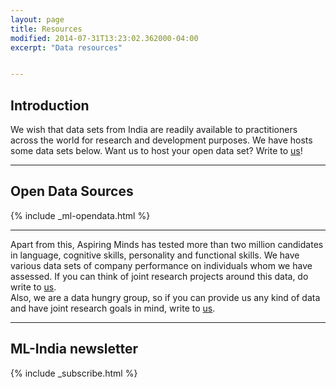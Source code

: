 ```yaml
---
layout: page
title: Resources
modified: 2014-07-31T13:23:02.362000-04:00
excerpt: "Data resources"


---
```


## Introduction
We wish that data sets from India are readily available to practitioners across the world for research and development purposes. We have hosts some data sets below. Want us to host your open data set? Write to <a href='/contact'>us</a>!

---

## Open Data Sources


{% include _ml-opendata.html %}

---



Apart from this, Aspiring Minds has tested more than two million candidates in language,
cognitive skills, personality and functional skills. We have various data sets
of company performance on individuals whom we have assessed. If you can think
of joint research projects around this data, do write to <a href='/contact'>us</a>.  
Also, we are a data hungry group, so if you can provide us any kind of data and have joint research
goals in mind, write to <a href='/contact'>us</a>. 

---

## ML-India newsletter

{% include _subscribe.html %}


